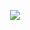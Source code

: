 <p align="center">
  <img src="https://images-wixmp-ed30a86b8c4ca887773594c2.wixmp.com/f/c8ee5b86-44cc-4e2c-a08a-4ae8aa435340/dh4j791-e1239eac-bff8-4af7-bb3c-9ae5d5e151b6.gif?token=eyJ0eXAiOiJKV1QiLCJhbGciOiJIUzI1NiJ9.eyJzdWIiOiJ1cm46YXBwOjdlMGQxODg5ODIyNjQzNzNhNWYwZDQxNWVhMGQyNmUwIiwiaXNzIjoidXJuOmFwcDo3ZTBkMTg4OTgyMjY0MzczYTVmMGQ0MTVlYTBkMjZlMCIsIm9iaiI6W1t7InBhdGgiOiJcL2ZcL2M4ZWU1Yjg2LTQ0Y2MtNGUyYy1hMDhhLTRhZThhYTQzNTM0MFwvZGg0ajc5MS1lMTIzOWVhYy1iZmY4LTRhZjctYmIzYy05YWU1ZDVlMTUxYjYuZ2lmIn1dXSwiYXVkIjpbInVybjpzZXJ2aWNlOmZpbGUuZG93bmxvYWQiXX0.917lYRVRiTu0aY3Pe8THk5E8fF_n6MrrRhMAKtKV1WA"> <br>
